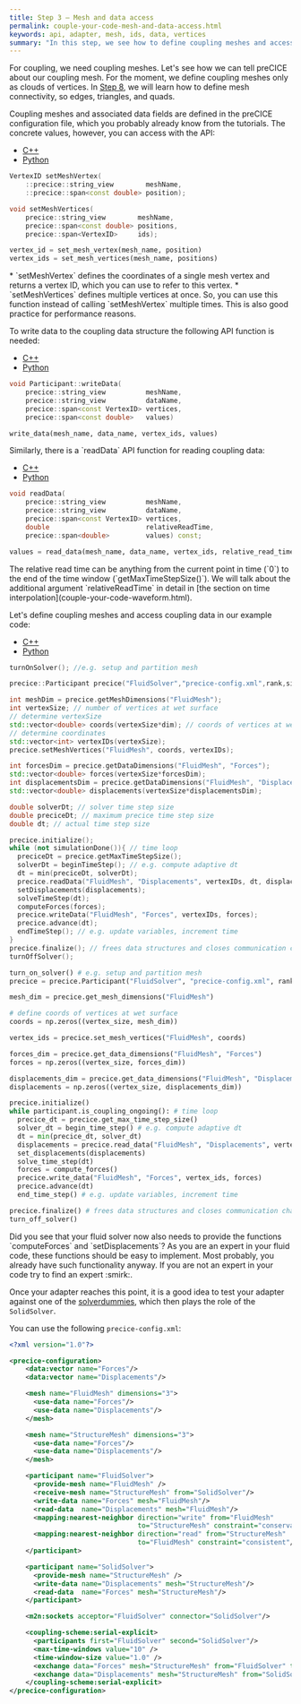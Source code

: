 ```yaml
---
title: Step 3 – Mesh and data access
permalink: couple-your-code-mesh-and-data-access.html
keywords: api, adapter, mesh, ids, data, vertices
summary: "In this step, we see how to define coupling meshes and access coupling data."
---
```


For coupling, we need coupling meshes. Let's see how we can tell preCICE about our coupling mesh. For the moment, we define coupling meshes only as clouds of vertices. In [Step 8](couple-your-code-defining-mesh-connectivity.html), we will learn how to define mesh connectivity, so edges, triangles, and quads.

Coupling meshes and associated data fields are defined in the preCICE configuration file, which you probably already know from the tutorials. The concrete values, however, you can access with the API:

<ul id="apiTabs" class="nav nav-tabs">
    <li class="active"><a href="#cpp-1" data-toggle="tab">C++</a></li>
    <li><a href="#python-1" data-toggle="tab">Python</a></li>
</ul>
<div class="tab-content">
<div role="tabpanel" class="tab-pane active" id="cpp-1" markdown="1">

```cpp
VertexID setMeshVertex(
    ::precice::string_view        meshName,
    ::precice::span<const double> position);

void setMeshVertices(
    precice::string_view        meshName,
    precice::span<const double> positions,
    precice::span<VertexID>     ids);
```

</div>
<div role="tabpanel" class="tab-pane" id="python-1" markdown="1">

```python
vertex_id = set_mesh_vertex(mesh_name, position)
vertex_ids = set_mesh_vertices(mesh_name, positions)
```

</div>
</div>
* `setMeshVertex` defines the coordinates of a single mesh vertex and returns a vertex ID, which you can use to refer to this vertex.
* `setMeshVertices` defines multiple vertices at once. So, you can use this function instead of calling `setMeshVertex` multiple times. This is also good practice for performance reasons.

To write data to the coupling data structure the following API function is needed:
<ul id="apiTabs" class="nav nav-tabs">
    <li class="active"><a href="#cpp-2" data-toggle="tab">C++</a></li>
    <li><a href="#python-2" data-toggle="tab">Python</a></li>
</ul>
<div class="tab-content">
<div role="tabpanel" class="tab-pane active" id="cpp-2" markdown="1">

```cpp
void Participant::writeData(
    precice::string_view          meshName,
    precice::string_view          dataName,
    precice::span<const VertexID> vertices,
    precice::span<const double>   values)
```

</div>
<div role="tabpanel" class="tab-pane" id="python-2" markdown="1">

```python
write_data(mesh_name, data_name, vertex_ids, values)
```

</div>
</div>
Similarly, there is a `readData` API function for reading coupling data:
<ul id="apiTabs" class="nav nav-tabs">
    <li class="active"><a href="#cpp-3" data-toggle="tab">C++</a></li>
    <li><a href="#python-3" data-toggle="tab">Python</a></li>
</ul>
<div class="tab-content">
<div role="tabpanel" class="tab-pane active" id="cpp-3" markdown="1">

```cpp
void readData(
    precice::string_view          meshName,
    precice::string_view          dataName,
    precice::span<const VertexID> vertices,
    double                        relativeReadTime,
    precice::span<double>         values) const;
```

</div>
<div role="tabpanel" class="tab-pane" id="python-3" markdown="1">

```python
values = read_data(mesh_name, data_name, vertex_ids, relative_read_time)
```

</div>
</div>
The relative read time can be anything from the current point in time (`0`) to the end of the time window (`getMaxTimeStepSize()`). We will talk about the additional argument `relativeReadTime` in detail in [the section on time interpolation](couple-your-code-waveform.html).

Let's define coupling meshes and access coupling data in our example code:
<ul id="apiTabs" class="nav nav-tabs">
    <li class="active"><a href="#cpp-4" data-toggle="tab">C++</a></li>
    <li><a href="#python-4" data-toggle="tab">Python</a></li>
</ul>
<div class="tab-content">
<div role="tabpanel" class="tab-pane active" id="cpp-4" markdown="1">

```cpp
turnOnSolver(); //e.g. setup and partition mesh

precice::Participant precice("FluidSolver","precice-config.xml",rank,size); // constructor

int meshDim = precice.getMeshDimensions("FluidMesh");
int vertexSize; // number of vertices at wet surface
// determine vertexSize
std::vector<double> coords(vertexSize*dim); // coords of vertices at wet surface
// determine coordinates
std::vector<int> vertexIDs(vertexSize);
precice.setMeshVertices("FluidMesh", coords, vertexIDs);

int forcesDim = precice.getDataDimensions("FluidMesh", "Forces");
std::vector<double> forces(vertexSize*forcesDim);
int displacementsDim = precice.getDataDimensions("FluidMesh", "Displacements");
std::vector<double> displacements(vertexSize*displacementsDim);

double solverDt; // solver time step size
double preciceDt; // maximum precice time step size
double dt; // actual time step size

precice.initialize();
while (not simulationDone()){ // time loop
  preciceDt = precice.getMaxTimeStepSize();
  solverDt = beginTimeStep(); // e.g. compute adaptive dt
  dt = min(preciceDt, solverDt);
  precice.readData("FluidMesh", "Displacements", vertexIDs, dt, displacements);
  setDisplacements(displacements);
  solveTimeStep(dt);
  computeForces(forces);
  precice.writeData("FluidMesh", "Forces", vertexIDs, forces);
  precice.advance(dt);
  endTimeStep(); // e.g. update variables, increment time
}
precice.finalize(); // frees data structures and closes communication channels
turnOffSolver();
```

</div>
<div role="tabpanel" class="tab-pane" id="python-4" markdown="1">

```python
turn_on_solver() # e.g. setup and partition mesh
precice = precice.Participant("FluidSolver", "precice-config.xml", rank, size) # Initialize participant

mesh_dim = precice.get_mesh_dimensions("FluidMesh")

# define coords of vertices at wet surface
coords = np.zeros((vertex_size, mesh_dim))

vertex_ids = precice.set_mesh_vertices("FluidMesh", coords)

forces_dim = precice.get_data_dimensions("FluidMesh", "Forces")
forces = np.zeros((vertex_size, forces_dim))

displacements_dim = precice.get_data_dimensions("FluidMesh", "Displacements")
displacements = np.zeros((vertex_size, displacements_dim))

precice.initialize()
while participant.is_coupling_ongoing(): # time loop
  precice_dt = precice.get_max_time_step_size()
  solver_dt = begin_time_step() # e.g. compute adaptive dt
  dt = min(precice_dt, solver_dt)
  displacements = precice.read_data("FluidMesh", "Displacements", vertex_ids, dt)
  set_displacements(displacements)
  solve_time_step(dt)
  forces = compute_forces()
  precice.write_data("FluidMesh", "Forces", vertex_ids, forces)
  precice.advance(dt)
  end_time_step() # e.g. update variables, increment time

precice.finalize() # frees data structures and closes communication channels
turn_off_solver()
```

</div>
</div>
Did you see that your fluid solver now also needs to provide the functions `computeForces` and `setDisplacements`? As you are an expert in your fluid code, these functions should be easy to implement. Most probably, you already have such functionality anyway. If you are not an expert in your code try to find an expert :smirk:.

Once your adapter reaches this point, it is a good idea to test your adapter against one of the [solverdummies](couple-your-code-api#minimal-reference-implementation), which then plays the role of the `SolidSolver`.

You can use the following `precice-config.xml`:

```xml
<?xml version="1.0"?>

<precice-configuration>
    <data:vector name="Forces"/>
    <data:vector name="Displacements"/>

    <mesh name="FluidMesh" dimensions="3">
      <use-data name="Forces"/>
      <use-data name="Displacements"/>
    </mesh>

    <mesh name="StructureMesh" dimensions="3">
      <use-data name="Forces"/>
      <use-data name="Displacements"/>
    </mesh>

    <participant name="FluidSolver">
      <provide-mesh name="FluidMesh" />
      <receive-mesh name="StructureMesh" from="SolidSolver"/>
      <write-data name="Forces" mesh="FluidMesh"/>
      <read-data  name="Displacements" mesh="FluidMesh"/>
      <mapping:nearest-neighbor direction="write" from="FluidMesh"
                                to="StructureMesh" constraint="conservative"/>
      <mapping:nearest-neighbor direction="read" from="StructureMesh"
                                to="FluidMesh" constraint="consistent"/>
    </participant>

    <participant name="SolidSolver">
      <provide-mesh name="StructureMesh" />
      <write-data name="Displacements" mesh="StructureMesh"/>
      <read-data  name="Forces" mesh="StructureMesh"/>
    </participant>

    <m2n:sockets acceptor="FluidSolver" connector="SolidSolver"/>

    <coupling-scheme:serial-explicit>
      <participants first="FluidSolver" second="SolidSolver"/>
      <max-time-windows value="10" />
      <time-window-size value="1.0" />
      <exchange data="Forces" mesh="StructureMesh" from="FluidSolver" to="SolidSolver"/>
      <exchange data="Displacements" mesh="StructureMesh" from="SolidSolver" to="FluidSolver"/>
    </coupling-scheme:serial-explicit>
</precice-configuration>
```
